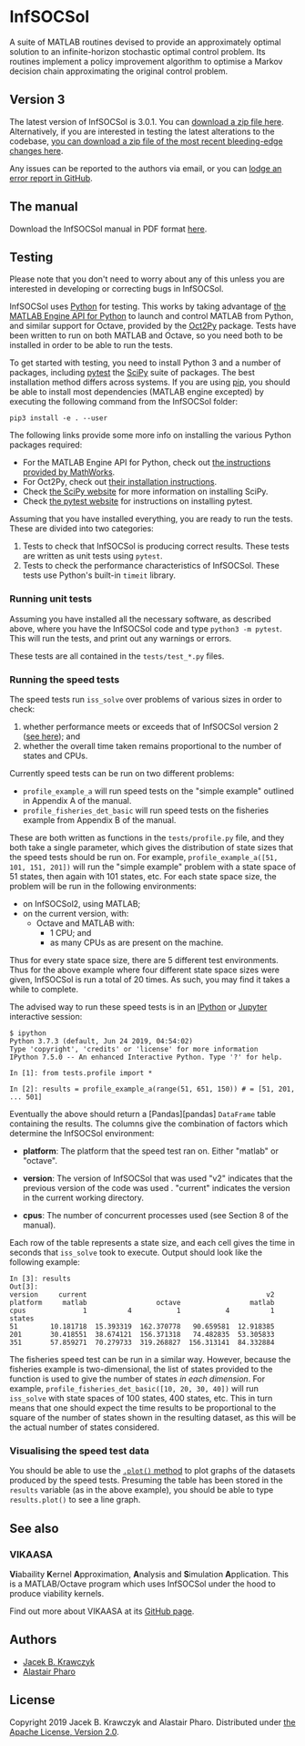 InfSOCSol
=========

A suite of MATLAB routines devised to provide an approximately optimal
solution to an infinite-horizon stochastic optimal control problem.
Its routines implement a policy improvement algorithm to optimise a
Markov decision chain approximating the original control problem.


## Version 3

The latest version of InfSOCSol is 3.0.1.  You can
[download a zip file here][v3].  Alternatively, if you are
interested in testing the latest alterations to the codebase,
[you can download a zip file of the most recent bleeding-edge changes here][latest].

Any issues can be reported to the authors via email, or you can
[lodge an error report in GitHub][issues].

[v3]: https://github.com/socsol/infsocsol/archive/v3.0.1.zip
[latest]: https://github.com/socsol/infsocsol/zipball/master
[issues]: https://github.com/socsol/infsocsol/issues/new

## The manual

Download the InfSOCSol manual in PDF format [here][manual].

[manual]: https://socsol.github.io/infsocsol/ISSManual.pdf


## Testing

Please note that you don't need to worry about any of this unless you
are interested in developing or correcting bugs in InfSOCSol.

InfSOCSol uses [Python][python] for testing.  This works by taking advantage of
[the MATLAB Engine API for Python][matlabpy] to launch and control MATLAB from
Python, and similar support for Octave, provided by the [Oct2Py][oct2py]
package.  Tests have been written to run on both MATLAB and Octave, so you need
both to be installed in order to be able to run the tests.

To get started with testing, you
need to install Python 3 and a number of packages, including
[pytest][pytest] the [SciPy][scipy] 
suite of packages.  The best installation method differs across systems.  If
you are using [pip][pip], you should be able to install most
dependencies (MATLAB engine excepted) by executing the following command from
the InfSOCSol folder:

~~~
pip3 install -e . --user
~~~

The following links provide some more info on installing the various Python
packages required:

- For the MATLAB Engine API for Python, check out [the instructions
  provided by
  MathWorks](https://mathworks.com/help/matlab/matlab_external/install-the-matlab-engine-for-python.html).
- For Oct2Py, check out [their installation
  instructions](http://blink1073.github.io/oct2py/source/installation.html).
- Check [the SciPy website](https://www.scipy.org/install.html) for more
  information on installing SciPy.
- Check [the pytest
  website](https://pytest.readthedocs.io/en/latest/getting-started.html) for
  instructions on installing pytest.

Assuming that you have installed everything, you are ready to run the tests.
These are divided into two categories:

1. Tests to check that InfSOCSol is producing correct results.  These
   tests are written as unit tests using `pytest`.
2. Tests to check the performance characteristics of InfSOCSol.  These tests
   use Python's built-in `timeit` library.

[python]: https://www.python.org/
[matlabpy]: https://mathworks.com/help/matlab/matlab_external/get-started-with-matlab-engine-for-python.html
[oct2py]: http://blink1073.github.io/oct2py/
[pytest]: https://pytest.readthedocs.io/
[scipy]: https://scipy.org/
[pip]: https://pip.pypa.io/en/stable/

### Running unit tests

Assuming you have installed all the necessary software, as described above,
where you have the InfSOCSol code and type `python3 -m pytest`.  This will run
the tests, and print out any warnings or errors.

These tests are all contained in the `tests/test_*.py` files.


### Running the speed tests

The speed tests run `iss_solve` over problems of various sizes in
order to check:

1. whether performance meets or exceeds that of InfSOCSol version 2 ([see
   here][v2]); and
2. whether the overall time taken remains proportional to the number
   of states and CPUs.

Currently speed tests can be run on two different problems:

- `profile_example_a` will run speed tests on the "simple example"
  outlined in Appendix A of the manual.
- `profile_fisheries_det_basic` will run speed tests on the fisheries
  example from Appendix B of the manual.

These are both written as functions in the `tests/profile.py` file, and they
both take a single parameter, which gives the distribution of state sizes that
the speed tests should be run on.  For example, `profile_example_a([51, 101,
151, 201])` will run the "simple example" problem with a state space of 51
states, then again with 101 states, etc.  For each state space size, the
problem will be run in the following environments:

+ on InfSOCSol2, using MATLAB;
+ on the current version, with:
  - Octave and MATLAB with:
    * 1 CPU; and
    * as many CPUs as are present on the machine.

Thus for every state space size, there are 5 different test environments.  Thus
for the above example where four different state space sizes were given,
InfSOCSol is run a total of 20 times.  As such, you may find it takes a
while to complete.

The advised way to run these speed tests is in an
[IPython](ipython) or [Jupyter](jupyter) interactive session:

~~~
$ ipython
Python 3.7.3 (default, Jun 24 2019, 04:54:02) 
Type 'copyright', 'credits' or 'license' for more information
IPython 7.5.0 -- An enhanced Interactive Python. Type '?' for help.

In [1]: from tests.profile import *                                                                                                                                                                                                                                            

In [2]: results = profile_example_a(range(51, 651, 150)) # = [51, 201, ... 501]
~~~

Eventually the above should return a [Pandas][pandas] `DataFrame` table
containing the results.  The columns give the combination of factors which
determine the InfSOCSol environment:

 - **platform**: The platform that the speed test ran on.  Either
  "matlab" or "octave".

 - **version**: The version of InfSOCSol that was used "v2" indicates
  that the previous version of the code was used .
  "current" indicates the version in the current working directory.

 - **cpus**: The number of concurrent processes used (see Section 8 of
  the manual).

Each row of the table represents a state size, and each cell gives the time in
seconds that `iss_solve` took to execute.  Output should look like the
following example:

~~~
In [3]: results                                                                                                                       
Out[3]: 
version     current                                            v2
platform     matlab                 octave                 matlab
cpus              1          4           1           4          1
states                                                           
51        10.181718  15.393319  162.370778   90.659581  12.918385
201       30.418551  38.674121  156.371318   74.482835  53.305833
351       57.859271  70.279733  319.268827  156.313141  84.332884
~~~

The fisheries speed test can be run in a similar way. However, because the
fisheries example is two-dimensional, the list of states provided to the
function is used to give the number of states *in each dimension*.  For example,
`profile_fisheries_det_basic([10, 20, 30, 40])` will run `iss_solve` with state
spaces of 100 states, 400 states, etc.  This in turn means that one should
expect the time results to be proportional to the square of the number of
states shown in the resulting dataset, as this will be the actual number of
states considered.

[v2]: https://github.com/socsol/infsocsol/tree/v2
[ipython]: http://ipython.org/
[jupyter]: https://jupyter.org/


### Visualising the speed test data

You should be able to use the [`.plot()`
method](https://pandas.pydata.org/pandas-docs/stable/user_guide/visualization.html)
to plot graphs of the datasets produced by the speed tests.  Presuming the
table has been stored in the `results` variable (as in the above example), you
should be able to type `results.plot()` to see a line graph.


## See also

### VIKAASA

**Vi**abaility **K**ernel **A**pproximation, **A**nalysis and
**S**imulation **A**pplication.  This is a MATLAB/Octave program which
uses InfSOCSol under the hood to produce viability kernels.

Find out more about VIKAASA at its [GitHub page][vikaasa].

[vikaasa]: https://github.com/socsol/vikaasa


## Authors

 - [Jacek B. Krawczyk](mailto:jacek.krawczyk@flinders.edu.au)
 - [Alastair Pharo](https://asph.dev/)


## License

Copyright 2019 Jacek B. Krawczyk and Alastair Pharo.  Distributed
under [the Apache License, Version 2.0][apache].

[apache]: http://www.apache.org/licenses/LICENSE-2.0
